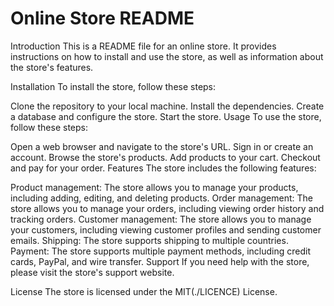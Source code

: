 # Online Store README
Introduction
This is a README file for an online store. It provides instructions on how to install and use the store, as well as information about the store's features.


Installation
To install the store, follow these steps:

Clone the repository to your local machine.
Install the dependencies.
Create a database and configure the store.
Start the store.
Usage
To use the store, follow these steps:

Open a web browser and navigate to the store's URL.
Sign in or create an account.
Browse the store's products.
Add products to your cart.
Checkout and pay for your order.
Features
The store includes the following features:

Product management: The store allows you to manage your products, including adding, editing, and deleting products.
Order management: The store allows you to manage your orders, including viewing order history and tracking orders.
Customer management: The store allows you to manage your customers, including viewing customer profiles and sending customer emails.
Shipping: The store supports shipping to multiple countries.
Payment: The store supports multiple payment methods, including credit cards, PayPal, and wire transfer.
Support
If you need help with the store, please visit the store's support website.

License
The store is licensed under the MIT(./LICENCE) License.